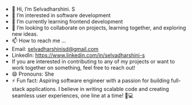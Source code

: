 - 👋 Hi, I’m Selvadharshini. S
- 👀 I’m interested in software development 
- 🌱 I’m currently learning frontend development 
- 💞️ I’m looking to collaborate on projects, learning together, and exploring new ideas.
- 📫 How to reach me ...
- Email: selvadharshinisd@gmail.com
- LinkedIn: https://www.linkedin.com/in/selvadharshini-s
- If you are interested in contributing to any of my projects or want to work together on something, feel free to reach out!
- 😄 Pronouns: She
- ⚡ Fun fact: Aspiring software engineer with a passion for building full-stack applications. I believe in writing scalable code and creating seamless user experiences, one line at a time! 🚀💻

<!---
selvadharshini-s/selvadharshini-s is a ✨ special ✨ repository because its `README.md` (this file) appears on your GitHub profile.
You can click the Preview link to take a look at your changes.
--->
